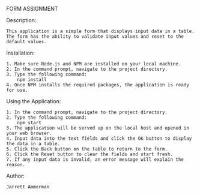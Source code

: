 FORM ASSIGNMENT

Description:

    This application is a simple form that displays input data in a table.  The form has the ability to validate input values and reset to the default values.

Installation:

    1. Make sure Node.js and NPM are installed on your local machine.
    2. In the command prompt, navigate to the project directory.
    3. Type the following command:
        npm install
    4. Once NPM installs the required packages, the application is ready for use.

Using the Application:

    1. In the command prompt, navigate to the project directory.
    2. Type the following command:
        npm start
    3. The application will be served up on the local host and opened in your web browser.
    4. Input data into the text fields and click the OK button to display the data in a table.
    5. Click the Back button on the table to return to the form.
    6. Click the Reset button to clear the fields and start fresh.
    7. If any input data is invalid, an error message will explain the reason.

Author:
    
    Jarrett Ammerman